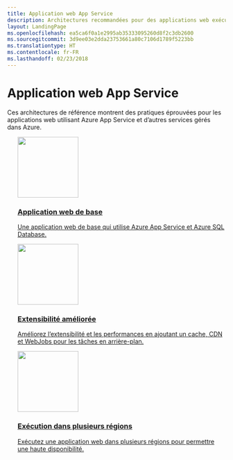 ```yaml
---
title: Application web App Service
description: Architectures recommandées pour des applications web exécutées dans Microsoft Azure.
layout: LandingPage
ms.openlocfilehash: ea5ca6f0a1e2995ab35333095260d8f2c3db2600
ms.sourcegitcommit: 3d9ee03e2dda23753661a80c7106d1789f5223bb
ms.translationtype: HT
ms.contentlocale: fr-FR
ms.lasthandoff: 02/23/2018
---
```

<!-- This file is generated! -->
<!-- See the templates in ./build/reference-architectures  -->
<!-- See data in index.json -->

# <a name="app-service-web-application"></a>Application web App Service

Ces architectures de référence montrent des pratiques éprouvées pour les applications web utilisant Azure App Service et d’autres services gérés dans Azure.

<section class="series">
    <ul class="panelContent">
    <!-- Basic web application -->
<li style="display: flex; flex-direction: column;">
    <a href="./basic-web-app.md" style="display: flex; flex-direction: column; flex: 1 0 auto;">
        <div class="cardSize" style="flex: 1 0 auto; display: flex;">
            <div class="cardPadding" style="display: flex;">
                <div class="card">
                    <div class="cardImageOuter">
                        <div class="cardImage">
                            <img src="./images/basic-web-app.svg" height="140px" />
                        </div>
                    </div>
                    <div class="cardText">
                        <h3>Application web de base</h3>
                        <p>Une application web de base qui utilise Azure App Service et Azure SQL Database.</p>
                    </div>
                </div>
            </div>
        </div>
    </a>
</li>
    <!-- Improved scalability -->
<li style="display: flex; flex-direction: column;">
    <a href="./scalable-web-app.md" style="display: flex; flex-direction: column; flex: 1 0 auto;">
        <div class="cardSize" style="flex: 1 0 auto; display: flex;">
            <div class="cardPadding" style="display: flex;">
                <div class="card">
                    <div class="cardImageOuter">
                        <div class="cardImage">
                            <img src="./images/scalable-web-app.svg" height="140px" />
                        </div>
                    </div>
                    <div class="cardText">
                        <h3>Extensibilité améliorée</h3>
                        <p>Améliorez l’extensibilité et les performances en ajoutant un cache, CDN et WebJobs pour les tâches en arrière-plan.</p>
                    </div>
                </div>
            </div>
        </div>
    </a>
</li>
    <!-- Run in multiple regions -->
<li style="display: flex; flex-direction: column;">
    <a href="./multi-region.md" style="display: flex; flex-direction: column; flex: 1 0 auto;">
        <div class="cardSize" style="flex: 1 0 auto; display: flex;">
            <div class="cardPadding" style="display: flex;">
                <div class="card">
                    <div class="cardImageOuter">
                        <div class="cardImage">
                            <img src="./images/multi-region-web-app.svg" height="140px" />
                        </div>
                    </div>
                    <div class="cardText">
                        <h3>Exécution dans plusieurs régions</h3>
                        <p>Exécutez une application web dans plusieurs régions pour permettre une haute disponibilité.</p>
                    </div>
                </div>
            </div>
        </div>
    </a>
</li>
    </ul>
</section>

<ul class="panelContent cardsI">
</ul>